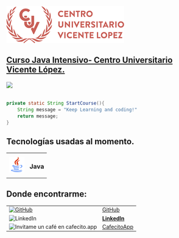 <td><a href="https://www.vicentelopez.gov.ar/centrouniversitariovl/" target="_blank"><img alt="Centro Universitario Vicente López" src="https://github.com/caidevOficial/Logos/blob/master/Instituciones/logo-cuv.png" width="310px" height="97px" /></td></br>

## Curso Java Intensivo- Centro Universitario Vicente López.
<a href="https://github.com/caidevOficial/CUViLo_Java">
  <img align="center" src="https://github-readme-stats.vercel.app/api?username=caidevOficial&show_icons=true&theme=tokyonight" />
</a></br></br>

```java
private static String StartCourse(){
    String message = "Keep Learning and coding!"
    return message;
}
```
## Tecnologías usadas al momento.
<table>
   <tbody>
       <tr>
           <td><a href="https://www.oracle.com/technetwork/es/java/javase/downloads/index.html/" target="_blank">
                   <img alt="Java 8" src="https://github.com/caidevOficial/Logos/blob/master/Lenguajes/java.png" width="40px" height="40px" /></td>
           <td><h3>Java</h3></td>
       </tr>
   </tbody>
</table>
    
## Donde encontrarme:
<table>
    <tbody>
      <tr>
        <td><a href="https://github.com/caidevOficial/" target="_blank">
                <img alt="GitHub"
                    src="https://img.shields.io/badge/GitHub-%2312100E.svg?&style=for-the-badge&logo=Github&logoColor=white"
                    width="80px" height="25px" /></td>
        <td><a href="https://github.com/caidevOficial/">GitHub</a></td>
      </tr>
      <tr>
        <td><a href="https://www.linkedin.com/in/facundo-falcone/" target="_blank">
            </a><img alt="LinkedIn"
                src="https://img.shields.io/badge/linkedin-%230077B5.svg?&style=for-the-badge&logo=linkedin&logoColor=white"
                width="80px" height="25px" /></td>
        <td><a href="https://www.linkedin.com/in/facundo-falcone/"><b>LinkedIn</b></a></td>
      </tr>
      <tr>
        <td><a href='https://cafecito.app/caidevoficial/' rel='noopener' target='_blank'>
            </a><img alt='Invitame un café en cafecito.app'
                srcset='https://cdn.cafecito.app/imgs/buttons/button_5.png 1x, https://cdn.cafecito.app/imgs/buttons/button_5_2x.png 2x, https://cdn.cafecito.app/imgs/buttons/button_5_3.75x.png 3.75x'
                src='https://cdn.cafecito.app/imgs/buttons/button_5.png' width="80px" height="25px" /></td>
        <td><a href="https://cafecito.app/caidevoficial/">CafecitoApp</a></td>
      </tr>
    </tbody>
</table>
